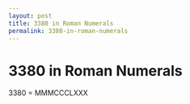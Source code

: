 ```yaml
---
layout: post
title: 3380 in Roman Numerals
permalink: 3380-in-roman-numerals
---
```


# 3380 in Roman Numerals

3380 = MMMCCCLXXX
